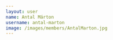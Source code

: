 ```yaml
---
layout: user
name: Antal Márton
username: antal-marton
image: /images/members/AntalMarton.jpg
---
```

